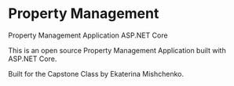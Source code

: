 # Property Management
Property Management Application ASP.NET Core

This is an open source Property Management Application built with ASP.NET Core. 

Built for the Capstone Class by Ekaterina Mishchenko. 
